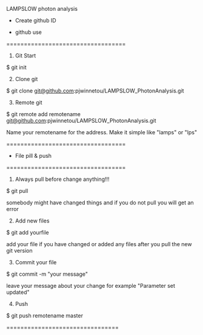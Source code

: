 LAMPSLOW photon analysis

* Create github ID 


* github use

==================================
1. Git Start

$ git init

2. Clone git 

$ git clone git@github.com:pjwinnetou/LAMPSLOW_PhotonAnalysis.git

3. Remote git

$ git remote add remotename git@github.com:pjwinnetou/LAMPSLOW_PhotonAnalysis.git 

Name your remotename for the address. 
Make it simple like "lamps" or "lps" 

==================================


* File pill & push

==================================
1. Always pull before change anything!!!

$ git pull

somebody might have changed things and if you do not pull you will get an error

2. Add new files

$ git add yourfile 

add your file if you have changed or added any files after you pull the new git version

3. Commit your file 

$ git commit -m "your message"

leave your message about your change for example "Parameter set updated"

4. Push

$ git push remotename master

================================


